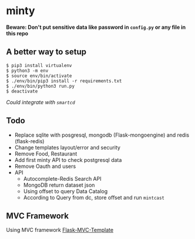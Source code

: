 # minty

**Beware: Don't put sensitive data like password in `config.py` or any file in this repo**

## A better way to setup

```
$ pip3 install virtualenv
$ python3 -m env
$ source env/bin/activate
$ ./env/bin/pip3 install -r requirements.txt
$ ./env/bin/python3 run.py
$ deactivate
```

*Could integrate with `smartcd`*

## Todo

- Replace sqlite with posgresql, mongodb (Flask-mongoengine) and redis (flask-redis)
- Change templates layout/error and security
- Remove Food, Restaurant
- Add first minty API to check postgresql data
- Remove Oauth and users
- API
	- Autocomplete-Redis Search API
	- MongoDB return dataset json
	- Using offset to query Data Catalog
	- According to Query from dc, store offset and run `mintcast`


## MVC Framework

Using MVC framework [Flask-MVC-Template](https://github.com/CharlyJazz/Flask-MVC-Template)

